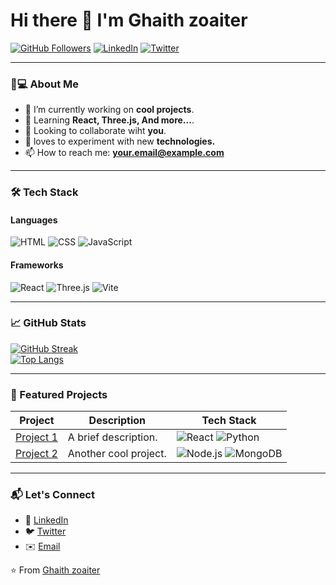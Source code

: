 # Hi there 👋 I'm Ghaith zoaiter
[![GitHub Followers](https://img.shields.io/github/followers/yourusername?label=Follow%20Me&style=social)](https://github.com/Ghaithzoaiter)
[![LinkedIn](https://img.shields.io/badge/LinkedIn-Connect-blue?logo=linkedin)](https://www.linkedin.com/in/Ghaithzoaiter/)
[![Twitter](https://img.shields.io/badge/Twitter-Follow-1DA1F2?logo=twitter)](https://twitter.com/Ghaithzoaiter)

---

### 👨💻 About Me
- 🔭 I’m currently working on **cool projects**.  
- 🌱 Learning **React, Three.js, And more...**.  
- 👯 Looking to collaborate wiht **you**.  
- 🤖 loves to experiment with new **technologies.**
- 📫 How to reach me: **your.email@example.com**  

---

### 🛠️ Tech Stack
#### Languages
![HTML](https://img.shields.io/badge/HTML-E34F26?logo=html5&logoColor=white)
![CSS](https://img.shields.io/badge/CSS-1572B6?logo=css3&logoColor=white)
![JavaScript](https://img.shields.io/badge/JavaScript-F7DF1E?logo=javascript&logoColor=white)


#### Frameworks
![React](https://img.shields.io/badge/React-61DAFB?logo=react&logoColor=white)
![Three.js](https://img.shields.io/badge/Three.js-000000?logo=three.js&logoColor=white)
![Vite](https://img.shields.io/badge/Vite-646CFF?logo=vite&logoColor=white)

---

### 📈 GitHub Stats
[![GitHub Streak](https://streak-stats.demolab.com/?user=Ghaithzoaiter&theme=dark)](https://git.io/streak-stats)  
[![Top Langs](https://github-readme-stats.vercel.app/api/top-langs/?username=yourusername&layout=compact&theme=vision-friendly-dark)](https://github.com/anuraghazra/github-readme-stats)

---

### 🚀 Featured Projects
| Project | Description | Tech Stack |
|---------|-------------|------------|
| [Project 1](link) | A brief description. | ![React](https://img.shields.io/badge/React-61DAFB?logo=react&logoColor=black) ![Python](https://img.shields.io/badge/Python-3776AB?logo=python&logoColor=white) |
| [Project 2](link) | Another cool project. | ![Node.js](https://img.shields.io/badge/Node.js-339933?logo=node.js&logoColor=white) ![MongoDB](https://img.shields.io/badge/MongoDB-47A248?logo=mongodb&logoColor=white) |

---

### 📬 Let's Connect
- 💼 [LinkedIn](https://www.linkedin.com/in/yourprofile/)  
- 🐦 [Twitter](https://twitter.com/yourhandle)  
- ✉️ [Email](mailto:ghaith.zoaiter@gmail.com)  

⭐️ From [Ghaith zoaiter](https://github.com/Ghaithzoaiter)
